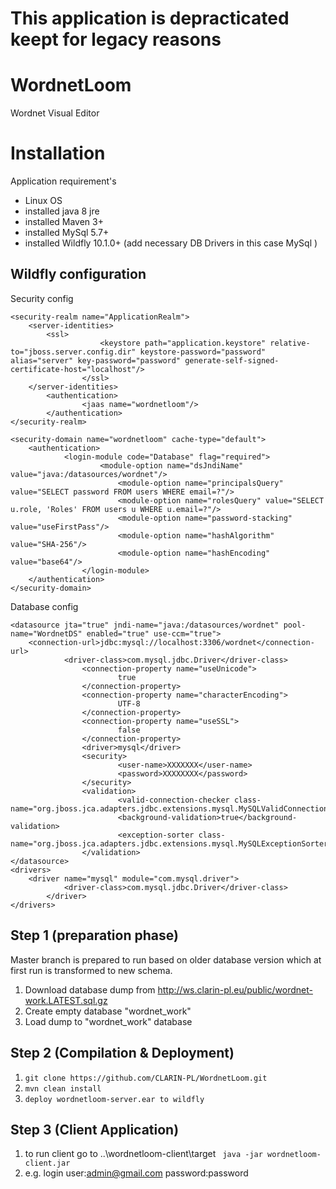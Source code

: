 # This application is depracticated keept for legacy reasons
# WordnetLoom

Wordnet Visual Editor

# Installation

Application requirement's 
- Linux OS
- installed java 8 jre
- installed Maven 3+
- installed MySql 5.7+
- installed Wildfly 10.1.0+ (add necessary DB Drivers in this case MySql )

## Wildfly configuration

Security config

```
<security-realm name="ApplicationRealm">
	<server-identities>
		<ssl>
	                <keystore path="application.keystore" relative-to="jboss.server.config.dir" keystore-password="password" alias="server" key-password="password" generate-self-signed-certificate-host="localhost"/>
                </ssl>
	</server-identities>
        <authentication>
                <jaas name="wordnetloom"/>
        </authentication>
</security-realm>

<security-domain name="wordnetloom" cache-type="default">
	<authentication>
	        <login-module code="Database" flag="required">
	                <module-option name="dsJndiName" value="java:/datasources/wordnet"/>
                        <module-option name="principalsQuery" value="SELECT password FROM users WHERE email=?"/>
                        <module-option name="rolesQuery" value="SELECT u.role, 'Roles' FROM users u WHERE u.email=?"/>
                        <module-option name="password-stacking" value="useFirstPass"/>
                        <module-option name="hashAlgorithm" value="SHA-256"/>
                        <module-option name="hashEncoding" value="base64"/>
                </login-module>
	</authentication>
</security-domain>
```
Database config

```
<datasource jta="true" jndi-name="java:/datasources/wordnet" pool-name="WordnetDS" enabled="true" use-ccm="true">
	<connection-url>jdbc:mysql://localhost:3306/wordnet</connection-url>
	        <driver-class>com.mysql.jdbc.Driver</driver-class>
                <connection-property name="useUnicode">
                        true
                </connection-property>
                <connection-property name="characterEncoding">
                        UTF-8
                </connection-property>
                <connection-property name="useSSL">
                        false
                </connection-property>
                <driver>mysql</driver>
                <security>
                        <user-name>XXXXXXX</user-name>
                        <password>XXXXXXXX</password>
                </security>
                <validation>
                        <valid-connection-checker class-name="org.jboss.jca.adapters.jdbc.extensions.mysql.MySQLValidConnectionChecker"/>
                        <background-validation>true</background-validation>
                        <exception-sorter class-name="org.jboss.jca.adapters.jdbc.extensions.mysql.MySQLExceptionSorter"/>
                </validation>
</datasource>
<drivers>
	<driver name="mysql" module="com.mysql.driver">
	        <driver-class>com.mysql.jdbc.Driver</driver-class>
        </driver>
</drivers>
```

## Step 1 (preparation phase)

   Master branch is prepared to run based on older database version which at first run is transformed to new schema.
   1. Download database dump from http://ws.clarin-pl.eu/public/wordnet-work.LATEST.sql.gz
   2. Create empty database "wordnet_work"
   3. Load dump to "wordnet_work" database
   
## Step 2 (Compilation & Deployment)

   1. ```git clone https://github.com/CLARIN-PL/WordnetLoom.git```
   2. ```mvn clean install```
   3. ```deploy wordnetloom-server.ear to wildfly```
    
## Step 3 (Client Application)
   1. to run client go to ..\wordnetloom-client\target ``` java -jar wordnetloom-client.jar```
   2. e.g. login  user:admin@gmail.com password:password
